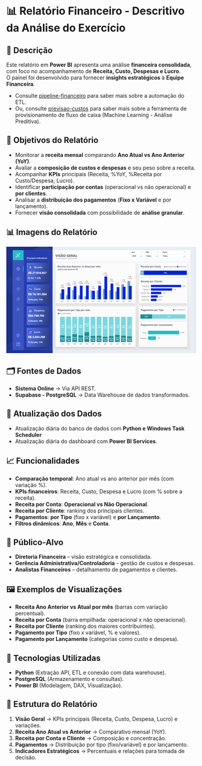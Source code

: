 # 📊 Relatório Financeiro - Descritivo da Análise do Exercício

## 📌 Descrição
Este relatório em **Power BI** apresenta uma análise **financeira consolidada**, com foco no acompanhamento de **Receita, Custo, Despesas e Lucro**.  
O painel foi desenvolvido para fornecer **insights estratégicos** à **Equipe Financeira**. 
- Consulte [pipeline-financeiro](./pipeline-financeiro) para saber mais sobre a automação do ETL.
- Ou, consulte [previsao-custos](./previsao-custos) para saber mais sobre a ferramenta de provisionamento de fluxo de caixa (Machine Learning - Análise Preditiva).

## 🚀 Objetivos do Relatório
- Monitorar a **receita mensal** comparando **Ano Atual vs Ano Anterior (YoY)**.
- Avaliar a **composição de custos e despesas** e seu peso sobre a receita.
- Acompanhar **KPIs** principais (Receita, %YoY, %Receita por Custo/Despesa, Lucro).
- Identificar **participação por contas** (operacional vs não operacional) e **por clientes**.
- Analisar a **distribuição dos pagamentos** (**Fixo x Variável** e por lançamento).
- Fornecer **visão consolidada** com possibilidade de **análise granular**.

## 📊 Imagens do Relatório
![Dashboard Financeiro](./dash-financeiro.PNG)

## 🗂️ Fontes de Dados
- **Sistema Online** → Via API REST.
- **Supabase - PostgreSQL** → Data Warehouse de dados transformados.

## 🔄 Atualização dos Dados
- Atualização diária do banco de dados com **Python e Windows Task Scheduler**
- Atualização diária do dashboard com **Power BI Services**.

## 📈 Funcionalidades
- **Comparação temporal**: Ano atual vs ano anterior por mês (com variação %).
- **KPIs financeiros**: Receita, Custo, Despesa e Lucro (com % sobre a receita).
- **Receita por Conta**: **Operacional vs Não Operacional**.
- **Receita por Cliente**: ranking dos principais clientes.
- **Pagamentos**: **por Tipo** (fixo x variável) e **por Lançamento**.
- **Filtros dinâmicos**: **Ano**, **Mês** e **Conta**.

## 👥 Público-Alvo
- **Diretoria Financeira** – visão estratégica e consolidada.
- **Gerência Administrativa/Controladoria** – gestão de custos e despesas.
- **Analistas Financeiros** – detalhamento de pagamentos e clientes.

## 🖼️ Exemplos de Visualizações
- **Receita Ano Anterior vs Atual por mês** (barras com variação percentual).
- **Receita por Conta** (barra empilhada: operacional x não operacional).
- **Receita por Cliente** (ranking dos maiores contribuintes).
- **Pagamento por Tipo** (fixo x variável, % e valores).
- **Pagamento por Lançamento** (categorias como custo e despesa).

## 📌 Tecnologias Utilizadas
- **Python** (Extração API, ETL e conexão com data warehouse).
- **PostgreSQL** (Armazenamento e consultas).
- **Power BI** (Modelagem, DAX, Visualização).

## 📂 Estrutura do Relatório
1. **Visão Geral** → KPIs principais (Receita, Custo, Despesa, Lucro) e variações.
2. **Receita Ano Atual vs Anterior** → Comparativo mensal (YoY).
3. **Receita por Conta e Cliente** → Composição e concentração.
4. **Pagamentos** → Distribuição por tipo (fixo/variável) e por lançamento.
5. **Indicadores Estratégicos** → Percentuais e relações para tomada de decisão.
